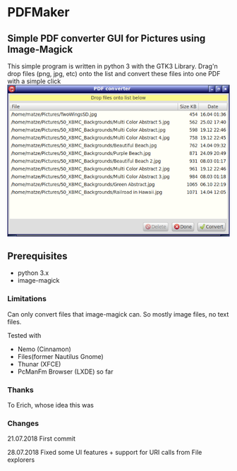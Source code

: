# PDFMaker
## Simple PDF converter GUI for Pictures using Image-Magick

This simple program is written in python 3 with the GTK3 Library. Drag'n drop files (png, jpg, etc) onto the list and convert these files into one PDF with a simple click
![Screenshot](https://github.com/kanehekili/PDFMaker/blob/master/PDFMaker.png)

## Prerequisites
* python 3.x
* image-magick

### Limitations
Can only convert files that image-magick can. So mostly image files, no text files.

Tested with
* Nemo (Cinnamon)
* Files(former Nautilus Gnome) 
* Thunar (XFCE)
* PcManFm Browser (LXDE) so far

### Thanks
To Erich, whose idea this was

### Changes
21.07.2018
First commit

28.07.2018
Fixed some UI features + support for URI calls from File explorers
